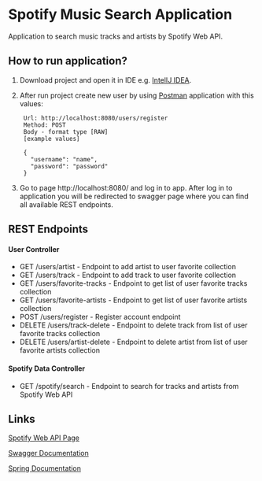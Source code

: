 # Spotify Music Search Application

Application to search music tracks and artists by Spotify Web API.

## How to run application?

1. Download project and open it in IDE e.g. [IntelIJ IDEA](https://www.jetbrains.com/idea/).
2. After run project create new user by using [Postman](https://www.getpostman.com/) application with this values:
   ````  
    Url: http://localhost:8080/users/register
    Method: POST
    Body - format type [RAW] 
    [example values]
    
    {
      "username": "name",
      "password": "password"
    }
   ````

3. Go to page http://localhost:8080/ and log in to app. After log in to application you will be redirected to swagger page where
you can find all available REST endpoints.

## REST Endpoints

#### User Controller

* GET /users/artist - Endpoint to add artist to user favorite collection
* GET /users/track - Endpoint to add track to user favorite collection
* GET /users/favorite-tracks - Endpoint to get list of user favorite tracks collection
* GET /users/favorite-artists - Endpoint to get list of user favorite artists collection
* POST /users/register - Register account endpoint
* DELETE /users/track-delete - Endpoint to delete track from list of user favorite tracks collection
* DELETE /users/artist-delete - Endpoint to delete artist from list of user favorite artists collection

#### Spotify Data Controller

* GET /spotify/search - Endpoint to search for tracks and artists from Spotify Web API 


## Links

[Spotify Web API Page](https://developer.spotify.com/documentation/web-api/)

[Swagger Documentation](https://swagger.io/)

[Spring Documentation](https://spring.io/docs)